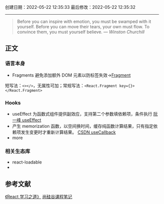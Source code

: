 
创建日期：2022-05-22 12:35:33
最后修改：2022-05-22 12:35:32
- - -
> Before you can inspire with emotion, you must be swamped with it yourself. Before you can move their tears, your own must flow. To convince them, you must yourself believe.
> — <cite>Winston Churchill</cite>

## 正文
### 语言本身
- Fragments 避免添加额外 DOM 元素以防标签失效->[Fragment](https://zh-hans.reactjs.org/docs/fragments.html)

短写法：`<></>`，无属性可加；常规写法：`<React.Fragment key={}></React.Fragment>`
### Hooks
- useEffect 为函数式组件提供副效应，支持第二个参数填依赖项，条件执行
[阮一峰 useEffect](https://www.ruanyifeng.com/blog/2020/09/react-hooks-useeffect-tutorial.html)
- 产生 memorization 函数，以空间换时间，缓存纯函数计算结果，只有指定依赖项发生变更时才重新计算结果。
[CSDN useCallback](https://blog.csdn.net/milk_0126/article/details/103635225)
- more
### 相关生态库
- react-loadable
- 
## 参考文献
[《React 学习之道》](https://github.com/the-road-to-learn-react/the-road-to-learn-react-chinese)
[尚硅谷课程笔记](https://github.com/xzlaptt/React)